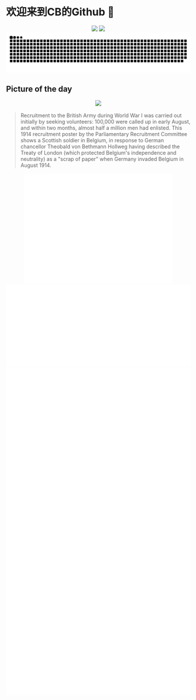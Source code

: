
# 欢迎来到CB的Github 👋

<div align="center">
  <img height="137px" src="https://github-readme-stats.vercel.app/api?username=SuperCB&show_icons=true&theme=radical" />
  <img height="137px" src="https://github-readme-stats.vercel.app/api/top-langs/?username=SuperCB&hide_title=true&hide_border=true&layout=compact&langs_count=6&text_color=000&icon_color=fff" />
</div>


<div align="center">
    <img src="./contribution-snake/github-contribution-grid-snake.svg" />
</div>



## Picture of the day
<div align="center">
  <img width=400px src="https://upload.wikimedia.org/wikipedia/en/thumb/9/94/Lawson_Wood_-_Parliamentary_Recruiting_Committee_-_Your_King_%26_Country_Need_You.jpg/525px-Lawson_Wood_-_Parliamentary_Recruiting_Committee_-_Your_King_%26_Country_Need_You.jpg" />
</div>

>Recruitment to the British Army during World War I  was carried out initially by seeking volunteers: 100,000 were called up in early August, and within two months, almost half a million men had enlisted. This 1914 recruitment poster by the Parliamentary Recruitment Committee shows a Scottish soldier in Belgium, in response to German chancellor  Theobald von Bethmann Hollweg  having described the  Treaty of London  (which protected Belgium's independence and neutrality) as a "scrap of paper" when  Germany invaded Belgium  in August 1914.



<div align="center">
  <img height="300px" src="base_metrics.svg" />
  <img  src="metrics.plugin.calendar.full.svg" />
</div>


<div align="center">
  <img  src="plugin_metrics.svg" /> 
</div>
